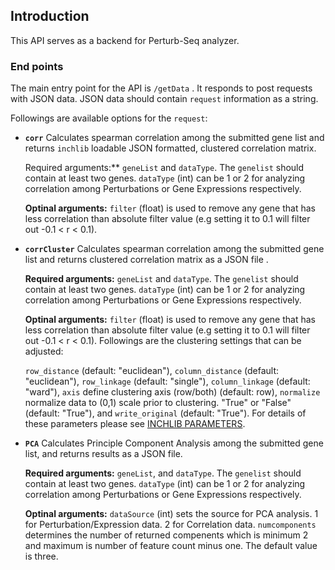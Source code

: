 ## Introduction
This API serves as a backend for Perturb-Seq analyzer. 

### End points

The main entry point for the API is `/getData` . It responds to post requests with JSON data.
JSON data should contain `request` information as a string. 

Followings are available options for the `request`:

- **`corr`** Calculates spearman correlation among the submitted gene list and returns `inchlib` loadable JSON formatted, clustered correlation matrix. 
  
    Required arguments:** `geneList` and `dataType`. The `genelist` should contain at least two genes. `dataType` (int) can be 1 or 2 for analyzing correlation among Perturbations or Gene Expressions respectively.  
    
    **Optinal arguments:** `filter` (float) is used to remove any gene that has less correlation than  absolute filter value (e.g setting it to 0.1 will filter out -0.1 < r < 0.1).   

- **`corrCluster`** Calculates spearman correlation among the submitted gene list and returns clustered correlation matrix as a JSON file  . 
  
    **Required arguments:** `geneList` and `dataType`. The `genelist` should contain at least two genes. `dataType` (int) can be 1 or 2 for analyzing correlation among Perturbations or Gene Expressions respectively.  
    
    **Optinal arguments:** `filter` (float) is used to remove any gene that has less correlation than  absolute filter value (e.g setting it to 0.1 will filter out -0.1 < r < 0.1).
    Followings are the clustering settings that can be adjusted: 
    
    `row_distance` (default: "euclidean"), `column_distance` (default: "euclidean"), `row_linkage` (default: "single"), `column_linkage` (default: "ward"),
    `axis` define clustering axis (row/both) (default: row), `normalize` normalize data to (0,1) scale prior to clustering. "True" or "False" (default: "True"), and 
    `write_original` (default: "True"). For details of these parameters please see [INCHLIB PARAMETERS](https://www.openscreen.cz/software/inchlib/inchlib_clust#:~:text=Command%2Dline%20parameters).
    
- **`PCA`** Calculates Principle Component Analysis among the submitted gene list, and returns results as a JSON file.

  **Required arguments:** `geneList`, and `dataType`. The `genelist` should contain at least two genes. `dataType` (int) can be 1 or 2 for analyzing correlation 
  among Perturbations or Gene Expressions respectively. 
    
  **Optinal arguments:** `dataSource` (int) sets the source for PCA analysis. 1 for Perturbation/Expression data. 2 for Correlation data. `numcomponents` determines 
  the number of returned compenents which is minimum 2 and maximum is number of feature count minus one. The default value is three. 
  
  
